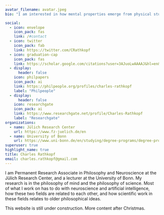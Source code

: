 ```yaml
---
avatar_filename: avatar.jpeg
bio: "I am interested in how mental properties emerge from physical stuff. "

social:
  - icon: envelope
    icon_pack: fas
    link: /#contact
  - icon: twitter
    icon_pack: fab
    link: https://twitter.com/CRathkopf
  - icon: graduation-cap
    icon_pack: fas
    link: https://scholar.google.com/citations?user=3AJuoLwAAAAJ&hl=en&oi=ao
  - display:
      header: false
    icon: philpapers
    icon_pack: ai
    link: https://philpeople.org/profiles/charles-rathkopf
    label: "Philpeople"
  - display:
      header: false
    icon: researchgate
    icon_pack: ai
    link: https://www.researchgate.net/profile/Charles-Rathkopf
    label: "Researchgate"
organizations:
  - name: Jülich Research Center
    url: https://www.fz-juelich.de/en
  - name: University of Bonn
    url: https://www.uni-bonn.de/en/studying/degree-programs/degree-programs-a-z/philosophy-bakf
superuser: true
highlight_name: true
title: Charles Rathkopf
email: charles.rathkopf@gmail.com
---
```

I am Permanent Research Associate in Philosophy and Neuroscience at the Jülich Research Center, and a lecturer at the University of Bonn. My research is in the philosophy of mind and the philosophy of science. Most of what I work on has to do with neuroscience and artificial intelligence, how these two fields are related to each other, and how scientific work in these fields relates to older philosophical ideas.

This website is still under construction. More content after Christmas. 

